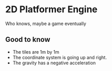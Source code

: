 # 2D Platformer Engine

Who knows, maybe a game eventually

## Good to know

- The tiles are 1m by 1m
- The coordinate system is going up and right.
- The gravity has a negative acceleration
